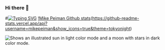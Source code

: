 ### Hi there 👋 
#[![Typing SVG](https://readme-typing-svg.herokuapp.com/?lines=Frontend+developer,+father,+freethinker)](https://git.io/typing-svg)
[!Mike Peiman Github stats](https://camo.githubusercontent.com/296199acff24e3cb082e4689e44acfc96728c6f4285e12f09cfd29e3f86933fb/68747470733a2f2f6769746875622d726561646d652d73746174732e76657263656c2e6170702f6170693f757365726e616d653d7368696e6f6b6164612673686f775f69636f6e733d74727565267468656d653d746f6b796f6e69676874)(https://github-readme-stats.vercel.app/api?username=mikepeiman&show_icons=true&theme=tokyonight)

<picture>
  <source media="(prefers-color-scheme: dark)" srcset="https://user-images.githubusercontent.com/25423296/163456776-7f95b81a-f1ed-45f7-b7ab-8fa810d529fa.png">
  <source media="(prefers-color-scheme: light)" srcset="https://github-readme-stats.vercel.app/api?username=mikepeiman&show_icons=true&theme=tokyonight">
  <img alt="Shows an illustrated sun in light color mode and a moon with stars in dark color mode." src="https://user-images.githubusercontent.com/25423296/163456779-a8556205-d0a5-45e2-ac17-42d089e3c3f8.png">
</picture>
<!--
**mikepeiman/mikepeiman** is a ✨ _special_ ✨ repository because its `README.md` (this file) appears on your GitHub profile.

Here are some ideas to get you started:

- 🔭 I’m currently working on ...
- 🌱 I’m currently learning ...
- 👯 I’m looking to collaborate on ...
- 🤔 I’m looking for help with ...
- 💬 Ask me about ...
- 📫 How to reach me: ...
- 😄 Pronouns: ...
- ⚡ Fun fact: ...
-->
